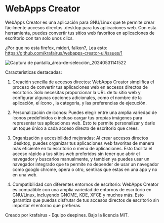 # WebApps Creator
WebApps Creator es una aplicación para GNU/Linux que te permite crear fácilmente accesos directos .desktop para tus aplicaciones web. Con esta herramienta, puedes convertir tus sitios web favoritos en aplicaciones de escritorio con tan solo unos clics.

¿Por que no esta firefox, midori, falkon?, Lea esto: <a href="#user-content-first-heading" id="first-heading">https://github.com/krafairus/webapps-creator-ui/issues/1</a>

![Captura de pantalla_área-de-selección_20240531141522](https://github.com/krafairus/webapps-creator-ui/assets/64279814/555f33f5-eb00-452d-b20a-e8e6b93bdf89)

Características destacadas:

1. Creación sencilla de accesos directos: WebApps Creator simplifica el proceso de convertir tus aplicaciones web en accesos directos de escritorio. Solo necesitas proporcionar la URL de tu sitio web y configurar algunas opciones adicionales, como el nombre de la aplicación, el ícono , la categoria, y las preferencias de ejecución.

2. Personalización de íconos: Puedes elegir entre una amplia variedad de íconos predefinidos o incluso cargar tus propias imágenes para representar tus aplicaciones web. Esto te permite personalizar y darle un toque único a cada acceso directo de escritorio que crees.

3. Organización y accesibilidad mejoradas: Al crear accesos directos .desktop, puedes organizar tus aplicaciones web favoritas de manera más eficiente en tu escritorio o menú de aplicaciones. Esto facilita el acceso rápido a tus sitios web preferidos sin tener que abrir el navegador y buscarlos manualmente, y tambien ya puedes usar un navegador integrado que te permite no depender de usar un navegador como googlo chrome, opera o otro, sentiras que estas en una app y no en una web.

4. Compatibilidad con diferentes entornos de escritorio: WebApps Creator es compatible con una amplia variedad de entornos de escritorio en GNU/Linux, incluyendo GNOME, KDE, XFCE y muchos más. Esto garantiza que puedas disfrutar de tus accesos directos de escritorio sin importar el entorno que prefieras.


Creado por krafairus - Equipo deepines. Bajo la licencia MIT.
